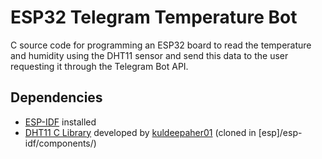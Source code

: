 # ESP32 Telegram Temperature Bot

C source code for programming an ESP32 board to read the temperature and humidity using the DHT11 sensor and send this data to the user requesting it through the Telegram Bot API.

## Dependencies
- [ESP-IDF](https://docs.espressif.com/projects/esp-idf/en/latest/esp32/get-started/linux-macos-setup.html) installed
- [DHT11 C Library](https://github.com/kuldeepaher01/esp32-DHT11) developed by [kuldeepaher01](https://github.com/kuldeepaher01) (cloned in [esp]/esp-idf/components/)
